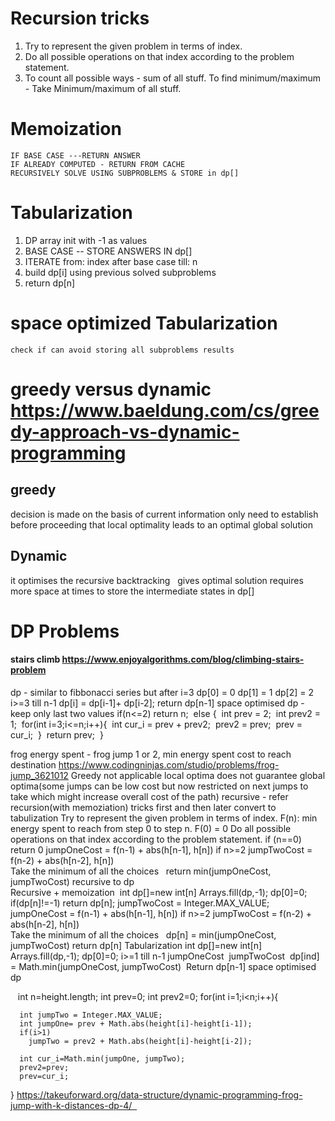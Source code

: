 # Recursion tricks 
1. Try to represent the given problem in terms of index.
2. Do all possible operations on that index according to the problem statement.
3. To count all possible ways - sum of all stuff.
   To find minimum/maximum - Take Minimum/maximum of all stuff.

# Memoization
	IF BASE CASE ---RETURN ANSWER
	IF ALREADY COMPUTED - RETURN FROM CACHE
	RECURSIVELY SOLVE USING SUBPROBLEMS & STORE in dp[] 

# Tabularization
1. DP array init with -1 as values
2. BASE CASE -- STORE ANSWERS IN dp[]
3. ITERATE from: index after base case till: n
4. build dp[i] using previous solved subproblems
5. return dp[n] 

# space optimized Tabularization 
    check if can avoid storing all subproblems results

# greedy versus dynamic https://www.baeldung.com/cs/greedy-approach-vs-dynamic-programming
## greedy
decision is made on the basis of current information only
need to establish before proceeding that local optimality leads to an optimal global solution

## Dynamic
it optimises the recursive backtracking  
gives optimal solution
requires more space at times to store the intermediate states in dp[]

# DP Problems
#### stairs climb https://www.enjoyalgorithms.com/blog/climbing-stairs-problem
dp - similar to fibbonacci series but after i=3
dp[0] = 0
dp[1] = 1
dp[2] = 2
i>=3 till n-1
dp[i] = dp[i-1]+ dp[i-2];
return dp[n-1]
space optimised dp - keep only last two values
if(n<=2)
     return n;  else {      int prev = 2;      int prev2 = 1;      for(int i=3;i<=n;i++){          int cur_i = prev + prev2;          prev2 = prev;          prev = cur_i;      }      return prev;  } 

frog energy spent - frog jump 1 or 2, min energy spent cost to reach destination
https://www.codingninjas.com/studio/problems/frog-jump_3621012 
Greedy not applicable
local optima does not guarantee global optima(some jumps can be low cost but now restricted on next jumps to take which might increase overall cost of the path)
recursive - refer recursion(with memoziation) tricks first and then later convert to tabulization 
Try to represent the given problem in terms of index. 
F(n): min energy spent to reach from step 0 to step n. 
F(0) = 0 
Do all possible operations on that index according to the problem statement. 
if (n==0) return 0 
jumpOneCost = f(n-1) + abs(h[n-1], h[n]) 
if n>=2 
jumpTwoCost  =  f(n-2) + abs(h[n-2], h[n])   
Take the minimum of all the choices  
return min(jumpOneCost, jumpTwoCost) recursive to dp  
Recursive + memoization 
int dp[]=new int[n]
Arrays.fill(dp,-1);
dp[0]=0;
if(dp[n]!=-1) return dp[n];
jumpTwoCost = Integer.MAX_VALUE;
jumpOneCost = f(n-1) + abs(h[n-1], h[n]) 
if n>=2 
jumpTwoCost  =  f(n-2) + abs(h[n-2], h[n])   
Take the minimum of all the choices  
dp[n] = min(jumpOneCost, jumpTwoCost) 
return dp[n]
Tabularization
int dp[]=new int[n]
Arrays.fill(dp,-1);
dp[0]=0;
i>=1 till n-1
jumpOneCost 
jumpTwoCost 
dp[ind] = Math.min(jumpOneCost, jumpTwoCost) 
Return dp[n-1]
space optimised dp 

  
int n=height.length;
   int prev=0;
  int prev2=0;
  for(int i=1;i<n;i++){
      
      int jumpTwo = Integer.MAX_VALUE;
      int jumpOne= prev + Math.abs(height[i]-height[i-1]);
      if(i>1)
        jumpTwo = prev2 + Math.abs(height[i]-height[i-2]);
    
      int cur_i=Math.min(jumpOne, jumpTwo);
      prev2=prev;
      prev=cur_i;
        
  } https://takeuforward.org/data-structure/dynamic-programming-frog-jump-with-k-distances-dp-4/  
 
